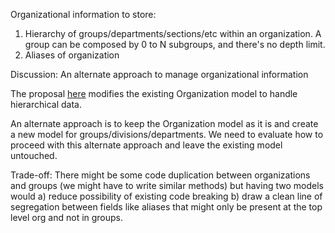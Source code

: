 
Organizational information to store:
1. Hierarchy of groups/departments/sections/etc within an organization. A group can be composed by 0 to N subgroups, and there's no depth limit.
2. Aliases of organization


Discussion:
An alternate approach to manage organizational information

The proposal [here](https://docs.google.com/document/d/1oUd-G-N4VXh77FRI4PTSWJHoVxGt2WZDNu7JwuFMbW4/edit) modifies the existing Organization model to handle hierarchical data.

An alternate approach is to keep the Organization model as it is and create a new model for groups/divisions/departments. We need to evaluate how to proceed with this alternate approach and leave the existing model untouched. 

Trade-off:
There might be some code duplication between organizations and groups (we might have to write similar methods) but having two models would 
    a) reduce possibility of existing code breaking
    b) draw a clean line of segregation between fields like aliases that might only be present at the top level org and not in groups.